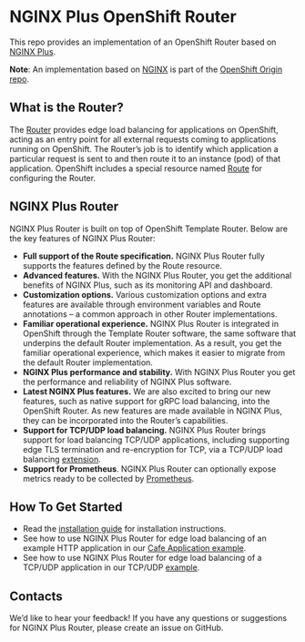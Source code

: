 # NGINX Plus OpenShift Router

This repo provides an implementation of an OpenShift Router based on [NGINX Plus](https://www.nginx.com/products/). 

**Note**: An implementation based on [NGINX](https://nginx.org) is part of the [OpenShift Origin repo]().

## What is the Router?

The [Router](https://docs.openshift.org/latest/install_config/router/index.html) provides edge load balancing for applications on OpenShift, acting as an entry point for all external requests coming to applications running on OpenShift. The Router’s job is to identify which application a particular request is sent to and then route it to an instance (pod) of that application. OpenShift includes a special resource named [Route](https://docs.openshift.org/latest/architecture/networking/routes.html) for configuring the Router.

## NGINX Plus Router

NGINX Plus Router is built on top of OpenShift Template Router. Below are the key features of NGINX Plus Router: 
* **Full support of the Route specification.** NGINX Plus Router fully supports the features defined by the Route resource. 
* **Advanced features.** With the NGINX Plus Router, you get the additional benefits of NGINX Plus, such as its monitoring API and dashboard.
* **Customization options.** Various customization options and extra features are available through environment variables and Route annotations – a common approach in other Router implementations. 
* **Familiar operational experience.** NGINX Plus Router is integrated in OpenShift through the Template Router software, the same software that underpins the default Router implementation. As a result, you get the familiar operational experience, which makes it easier to migrate from the default Router implementation. 
* **NGINX Plus performance and stability.** With NGINX Plus Router you get the performance and reliability of NGINX Plus software.
* **Latest NGINX Plus features.** We are also excited to bring our new features, such as native support for gRPC load balancing, into the OpenShift Router. As new features are made available in NGINX Plus, they can be incorporated into the Router’s capabilities. 
* **Support for TCP/UDP load balancing.** NGINX Plus Router brings support for load balancing TCP/UDP applications, including supporting edge TLS termination and re-encryption for TCP, via a TCP/UDP load balancing [extension](docs/configuration.md/#tcpudp-load-balancing-extension).
* **Support for Prometheus**. NGINX Plus Router can optionally expose metrics ready to be collected by [Prometheus](https://prometheus.io/).

## How To Get Started

* Read the [installation guide](docs/nginx-plus-router-install.md) for installation instructions.
* See how to use NGINX Plus Router for edge load balancing of an example HTTP application in our [Cafe Application example](examples/cafe-app).
* See how to use NGINX Plus Router for edge load balancing of a TCP/UDP application in our TCP/UDP [example](examples/tcp-udp).

## Contacts

We’d like to hear your feedback! If you have any questions or suggestions for NGINX Plus Router, please create an issue on GitHub.
